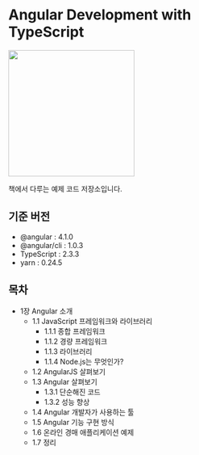 # Angular Development with TypeScript
<img src="https://github.com/han41858/Angular-Development-with-TypeScript/blob/master/cover.jpg" width="250">

책에서 다루는 예제 코드 저장소입니다.

## 기준 버전
- @angular : 4.1.0
- @angular/cli : 1.0.3
- TypeScript : 2.3.3
- yarn : 0.24.5

## 목차
- 1장 Angular 소개
    - 1.1 JavaScript 프레임워크와 라이브러리
        - 1.1.1 종합 프레임워크
	    - 1.1.2 경량 프레임워크
	    - 1.1.3 라이브러리	
        - 1.1.4 Node.js는 무엇인가?	
    - 1.2 AngularJS 살펴보기	
    - 1.3 Angular 살펴보기	
        - 1.3.1 단순해진 코드	
        - 1.3.2 성능 향상	
    - 1.4 Angular 개발자가 사용하는 툴	
    - 1.5 Angular 기능 구현 방식	
    - 1.6 온라인 경매 애플리케이션 예제	
    - 1.7 정리